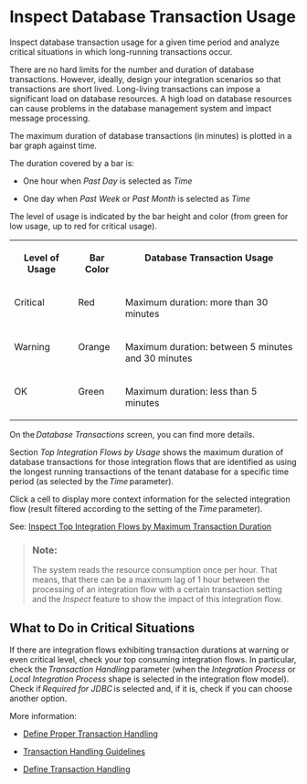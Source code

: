 <!-- loio6736a3726760451bab9b07017df65616 -->

# Inspect Database Transaction Usage

Inspect database transaction usage for a given time period and analyze critical situations in which long-running transactions occur.

There are no hard limits for the number and duration of database transactions. However, ideally, design your integration scenarios so that transactions are short lived. Long-living transactions can impose a significant load on database resources. A high load on database resources can cause problems in the database management system and impact message processing.

The maximum duration of database transactions \(in minutes\) is plotted in a bar graph against time.

The duration covered by a bar is:

-   One hour when *Past Day* is selected as *Time* 

-   One day when *Past Week* or *Past Month* is selected as *Time* 


The level of usage is indicated by the bar height and color \(from green for low usage, up to red for critical usage\).


<table>
<tr>
<th valign="top">

Level of Usage

</th>
<th valign="top">

Bar Color

</th>
<th valign="top">

Database Transaction Usage

</th>
</tr>
<tr>
<td valign="top">

Critical

</td>
<td valign="top">

Red

</td>
<td valign="top">

Maximum duration: more than 30 minutes

</td>
</tr>
<tr>
<td valign="top">

Warning

</td>
<td valign="top">

Orange

</td>
<td valign="top">

Maximum duration: between 5 minutes and 30 minutes

</td>
</tr>
<tr>
<td valign="top">

OK

</td>
<td valign="top">

Green

</td>
<td valign="top">

Maximum duration: less than 5 minutes

</td>
</tr>
</table>

On the *Database Transactions* screen, you can find more details.

Section *Top Integration Flows by Usage* shows the maximum duration of database transactions for those integration flows that are identified as using the longest running transactions of the tenant database for a specific time period \(as selected by the *Time* parameter\).

Click a cell to display more context information for the selected integration flow \(result filtered according to the setting of the *Time* parameter\).

See: [Inspect Top Integration Flows by Maximum Transaction Duration](inspect-top-integration-flows-by-maximum-transaction-duration-ab67942.md)

> ### Note:  
> The system reads the resource consumption once per hour. That means, that there can be a maximum lag of 1 hour between the processing of an integration flow with a certain transaction setting and the *Inspect* feature to show the impact of this integration flow.



<a name="loio6736a3726760451bab9b07017df65616__section_dfd_lqt_4xb"/>

## What to Do in Critical Situations

If there are integration flows exhibiting transaction durations at warning or even critical level, check your top consuming integration flows. In particular, check the *Transaction Handling* parameter \(when the *Integration Process* or *Local Integration Process* shape is selected in the integration flow model\). Check if *Required for JDBC* is selected and, if it is, check if you can choose another option.

More information:

-   [Define Proper Transaction Handling](../Development/define-proper-transaction-handling-1c31963.md)

-   [Transaction Handling Guidelines](../Development/transaction-handling-guidelines-52e3f67.md)

-   [Define Transaction Handling](../Development/define-transaction-handling-2a5d4bc.md)


